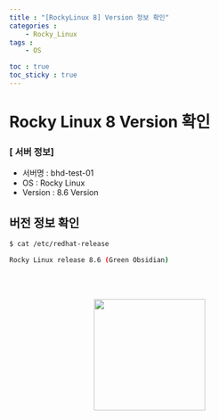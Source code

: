 ```yaml
---
title : "[RockyLinux 8] Version 정보 확인"
categories :
    - Rocky_Linux
tags :
    - OS

toc : true
toc_sticky : true
---
```


# Rocky Linux 8 Version 확인
### [ 서버 정보]
- 서버명 : bhd-test-01
- OS : Rocky Linux
- Version : 8.6 Version

## 버전 정보 확인
```bash
$ cat /etc/redhat-release
```

```bash
Rocky Linux release 8.6 (Green Obsidian)
```

<br><br>
<div style="text-align:center;">
<img src="https://github.com/hyundo0630/hyundo0630.github.io/blob/main/images/%EA%B0%90%EC%82%AC%ED%95%A9%EB%8B%88%EB%8B%A4.gif?raw=true" width="200" height="200">
</div>
